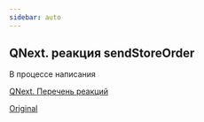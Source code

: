 ```yaml
---
sidebar: auto
---
```


## QNext. реакция sendStoreOrder

В процессе написания



[QNext. Перечень реакций](/docs-test/ph/reactions)

[Original](https://telegra.ph/QNext-admin-reaction-sendStoreOrder-05-09)